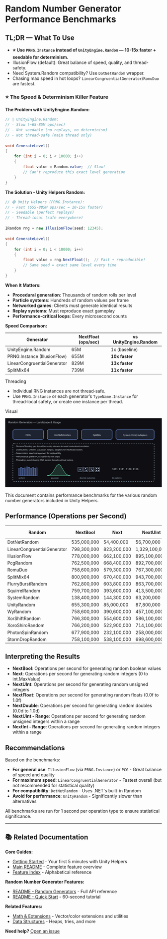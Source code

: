 # Random Number Generator Performance Benchmarks

## TL;DR — What To Use

- **⭐ Use `PRNG.Instance` instead of `UnityEngine.Random` — 10-15x faster + seedable for determinism.**
- IllusionFlow (default): Great balance of speed, quality, and thread-safety.
- Need System.Random compatibility? Use `DotNetRandom` wrapper.
- Chasing max speed in hot loops? `LinearCongruentialGenerator`/`RomuDuo` are fastest.

### ⭐ The Speed & Determinism Killer Feature

**The Problem with UnityEngine.Random:**

```csharp
// 🔴 UnityEngine.Random:
// - Slow (~65-85M ops/sec)
// - Not seedable (no replays, no determinism)
// - Not thread-safe (main thread only)

void GenerateLevel()
{
    for (int i = 0; i < 10000; i++)
    {
        float value = Random.value;  // Slow!
        // Can't reproduce this exact level generation
    }
}
```

**The Solution - Unity Helpers Random:**

```csharp
// 🟢 Unity Helpers (PRNG.Instance):
// - Fast (655-885M ops/sec = 10-15x faster)
// - Seedable (perfect replays)
// - Thread-local (safe everywhere)

IRandom rng = new IllusionFlow(seed: 12345);

void GenerateLevel()
{
    for (int i = 0; i < 10000; i++)
    {
        float value = rng.NextFloat();  // Fast + reproducible!
        // Same seed = exact same level every time
    }
}
```

**When It Matters:**

- **Procedural generation**: Thousands of random rolls per level
- **Particle systems**: Hundreds of random values per frame
- **Networked games**: Clients must generate identical results
- **Replay systems**: Must reproduce exact gameplay
- **Performance-critical loops**: Every microsecond counts

**Speed Comparison:**

| Generator                    | NextFloat (ops/sec) | vs UnityEngine.Random |
| ---------------------------- | ------------------- | --------------------- |
| UnityEngine.Random           | 65M                 | 1x (baseline)         |
| PRNG.Instance (IllusionFlow) | 655M                | **10x faster**        |
| LinearCongruentialGenerator  | 829M                | **13x faster**        |
| SplitMix64                   | 739M                | **11x faster**        |

Threading

- Individual RNG instances are not thread‑safe.
- Use `PRNG.Instance` or each generator’s `TypeName.Instance` for thread‑local safety, or create one instance per thread.

Visual

![Random Generators](Images/random_generators.svg)

This document contains performance benchmarks for the various random number generators included in Unity Helpers.

## Performance (Operations per Second)

<!-- RANDOM_BENCHMARKS_START -->

| Random                      | NextBool    | Next        | NextUInt      | NextFloat   | NextDouble  | NextUint - Range | NextInt - Range |
| --------------------------- | ----------- | ----------- | ------------- | ----------- | ----------- | ---------------- | --------------- |
| DotNetRandom                | 535,000,000 | 54,400,000  | 56,700,000    | 45,200,000  | 28,200,000  | 52,200,000       | 51,800,000      |
| LinearCongruentialGenerator | 798,300,000 | 823,200,000 | 1,329,100,000 | 179,900,000 | 402,000,000 | 577,800,000      | 493,300,000     |
| IllusionFlow                | 778,000,000 | 662,100,000 | 895,100,000   | 178,000,000 | 331,100,000 | 444,000,000      | 384,900,000     |
| PcgRandom                   | 762,500,000 | 668,400,000 | 892,700,000   | 179,700,000 | 345,200,000 | 450,000,000      | 400,200,000     |
| RomuDuo                     | 758,600,000 | 579,300,000 | 767,300,000   | 167,200,000 | 255,900,000 | 446,500,000      | 397,400,000     |
| SplitMix64                  | 800,900,000 | 670,400,000 | 943,700,000   | 179,000,000 | 346,600,000 | 473,300,000      | 432,800,000     |
| FlurryBurstRandom           | 762,800,000 | 603,800,000 | 863,700,000   | 183,000,000 | 305,200,000 | 456,400,000      | 412,400,000     |
| SquirrelRandom              | 759,700,000 | 393,600,000 | 413,500,000   | 172,300,000 | 187,800,000 | 329,600,000      | 307,100,000     |
| SystemRandom                | 138,400,000 | 144,300,000 | 63,200,000    | 127,600,000 | 135,800,000 | 59,600,000       | 60,400,000      |
| UnityRandom                 | 655,300,000 | 85,000,000  | 87,800,000    | 62,200,000  | 41,500,000  | 81,500,000       | 82,400,000      |
| WyRandom                    | 758,600,000 | 390,600,000 | 457,100,000   | 166,800,000 | 191,100,000 | 293,600,000      | 274,700,000     |
| XorShiftRandom              | 766,300,000 | 554,600,000 | 586,100,000   | 181,100,000 | 259,100,000 | 443,300,000      | 393,600,000     |
| XoroShiroRandom             | 766,200,000 | 522,900,000 | 714,100,000   | 167,200,000 | 243,300,000 | 428,400,000      | 381,000,000     |
| PhotonSpinRandom            | 677,900,000 | 232,100,000 | 258,000,000   | 116,900,000 | 114,800,000 | 209,700,000      | 201,100,000     |
| StormDropRandom             | 758,100,000 | 538,100,000 | 698,600,000   | 184,100,000 | 271,800,000 | 406,300,000      | 365,900,000     |

<!-- RANDOM_BENCHMARKS_END -->

## Interpreting the Results

- **NextBool**: Operations per second for generating random boolean values
- **Next**: Operations per second for generating random integers (0 to int.MaxValue)
- **NextUInt**: Operations per second for generating random unsigned integers
- **NextFloat**: Operations per second for generating random floats (0.0f to 1.0f)
- **NextDouble**: Operations per second for generating random doubles (0.0d to 1.0d)
- **NextUint - Range**: Operations per second for generating random unsigned integers within a range
- **NextInt - Range**: Operations per second for generating random integers within a range

## Recommendations

Based on the benchmarks:

- **For general use**: `IllusionFlow` (via `PRNG.Instance`) or `PCG` - Great balance of speed and quality
- **For maximum speed**: `LinearCongruentialGenerator` - Fastest overall (but not recommended for statistical quality)
- **For compatibility**: `DotNetRandom` - Uses .NET's built-in Random
- **Avoid for performance**: `UnityRandom` - Significantly slower than alternatives

All benchmarks are run for 1 second per operation type to ensure statistical significance.

---

## 📚 Related Documentation

**Core Guides:**

- [Getting Started](GETTING_STARTED.md) - Your first 5 minutes with Unity Helpers
- [Main README](../README.md) - Complete feature overview
- [Feature Index](INDEX.md) - Alphabetical reference

**Random Number Generator Features:**

- [README - Random Generators](../README.md#random-number-generators) - Full API reference
- [README - Quick Start](../README.md#random-number-generation) - 60-second tutorial

**Related Features:**

- [Math & Extensions](MATH_AND_EXTENSIONS.md) - Vector/color extensions and utilities
- [Data Structures](DATA_STRUCTURES.md) - Heaps, tries, and more

**Need help?** [Open an issue](https://github.com/wallstop/unity-helpers/issues)

